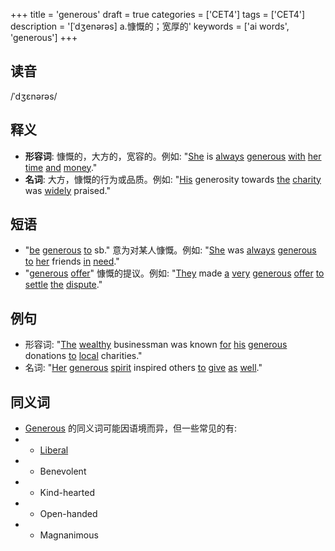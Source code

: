 +++
title = 'generous'
draft = true
categories = ['CET4']
tags = ['CET4']
description = '[ˈdʒenərəs] a.慷慨的；宽厚的'
keywords = ['ai words', 'generous']
+++

## 读音
/ˈdʒɛnərəs/

## 释义
- **形容词**: 慷慨的，大方的，宽容的。例如: "[She](/zh/post/she/) is [always](/zh/post/always/) [generous](/zh/post/generous/) [with](/zh/post/with/) [her](/zh/post/her/) [time](/zh/post/time/) [and](/zh/post/and/) [money](/zh/post/money/)."
- **名词**: 大方，慷慨的行为或品质。例如: "[His](/zh/post/his/) generosity towards [the](/zh/post/the/) [charity](/zh/post/charity/) was [widely](/zh/post/widely/) praised."

## 短语
- "[be](/zh/post/be/) [generous](/zh/post/generous/) [to](/zh/post/to/) sb." 意为对某人慷慨。例如: "[She](/zh/post/she/) was [always](/zh/post/always/) [generous](/zh/post/generous/) [to](/zh/post/to/) [her](/zh/post/her/) friends [in](/zh/post/in/) [need](/zh/post/need/)."
- "[generous](/zh/post/generous/) [offer](/zh/post/offer/)" 慷慨的提议。例如: "[They](/zh/post/they/) made [a](/zh/post/a/) [very](/zh/post/very/) [generous](/zh/post/generous/) [offer](/zh/post/offer/) [to](/zh/post/to/) [settle](/zh/post/settle/) [the](/zh/post/the/) [dispute](/zh/post/dispute/)."

## 例句
- 形容词: "[The](/zh/post/the/) [wealthy](/zh/post/wealthy/) businessman was known [for](/zh/post/for/) [his](/zh/post/his/) [generous](/zh/post/generous/) donations [to](/zh/post/to/) [local](/zh/post/local/) charities."
- 名词: "[Her](/zh/post/her/) [generous](/zh/post/generous/) [spirit](/zh/post/spirit/) inspired others [to](/zh/post/to/) [give](/zh/post/give/) [as](/zh/post/as/) [well](/zh/post/well/)."

## 同义词
- [Generous](/zh/post/generous/) 的同义词可能因语境而异，但一些常见的有:
- - [Liberal](/zh/post/liberal/)
- - Benevolent
- - Kind-hearted
- - Open-handed
- - Magnanimous
